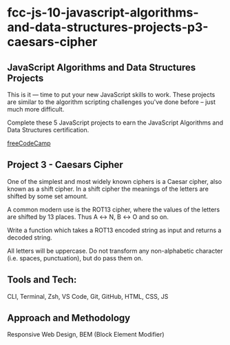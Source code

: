 # fcc-js-10-javascript-algorithms-and-data-structures-projects-p3-caesars-cipher

## JavaScript Algorithms and Data Structures Projects

This is it — time to put your new JavaScript skills to work. These projects are similar to the algorithm scripting challenges you've done before – just much more difficult.

Complete these 5 JavaScript projects to earn the JavaScript Algorithms and Data Structures certification.

[freeCodeCamp](https://www.freecodecamp.org/learn/javascript-algorithms-and-data-structures/)

## Project 3 - Caesars Cipher

One of the simplest and most widely known ciphers is a Caesar cipher, also known as a shift cipher. In a shift cipher the meanings of the letters are shifted by some set amount.

A common modern use is the ROT13 cipher, where the values of the letters are shifted by 13 places. Thus A ↔ N, B ↔ O and so on.

Write a function which takes a ROT13 encoded string as input and returns a decoded string.

All letters will be uppercase. Do not transform any non-alphabetic character (i.e. spaces, punctuation), but do pass them on.

## Tools and Tech:

CLI, Terminal, Zsh, VS Code, Git, GitHub, HTML, CSS, JS

## Approach and Methodology

Responsive Web Design, BEM (Block Element Modifier)
